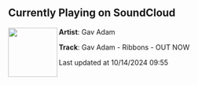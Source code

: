 ## Currently Playing on SoundCloud

[<img align="left" width="100" src="https://i1.sndcdn.com/artworks-qrWV5Nbtdosd3way-NF4jDw-t500x500.jpg">](https://soundcloud.com/cheekytracks/ribbons)

**Artist**: Gav Adam 

**Track**: Gav Adam - Ribbons - OUT NOW

Last updated at 10/14/2024 09:55
